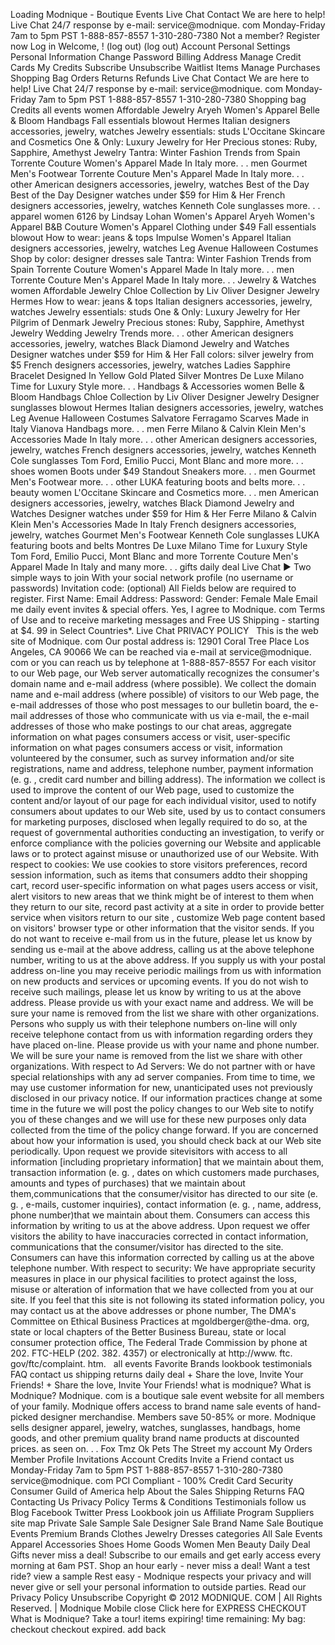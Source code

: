 Loading Modnique - Boutique Events Live Chat Contact We are here to help! Live Chat 24/7 response by e-mail: service@modnique. com Monday-Friday 7am to 5pm PST 1-888-857-8557 1-310-280-7380 Not a member? Register now Log in Welcome, ! (log out) (log out) Account Personal Settings Personal Information Change Password Billing Address Manage Credit Cards My Credits Subscribe Unsubscribe Waitlist Items Manage Purchases Shopping Bag Orders Returns Refunds Live Chat Contact We are here to help! Live Chat 24/7 response by e-mail: service@modnique. com Monday-Friday 7am to 5pm PST 1-888-857-8557 1-310-280-7380 Shopping bag Credits all events women Affordable Jewelry Aryeh Women's Apparel Belle & Bloom Handbags Fall essentials blowout Hermes Italian designers accessories, jewelry, watches Jewelry essentials: studs L'Occitane Skincare and Cosmetics One & Only: Luxury Jewelry for Her Precious stones: Ruby, Sapphire, Amethyst Jewelry Tantra: Winter Fashion Trends from Spain Torrente Couture Women's Apparel Made In Italy more. . . men Gourmet Men's Footwear Torrente Couture Men's Apparel Made In Italy more. . . other American designers accessories, jewelry, watches Best of the Day Best of the Day Designer watches under $59 for Him & Her French designers accessories, jewelry, watches Kenneth Cole sunglasses more. . . apparel women 6126 by Lindsay Lohan Women's Apparel Aryeh Women's Apparel B&B Couture Women's Apparel Clothing under $49 Fall essentials blowout How to wear: jeans & tops Impulse Women's Apparel Italian designers accessories, jewelry, watches Leg Avenue Halloween Costumes Shop by color: designer dresses sale Tantra: Winter Fashion Trends from Spain Torrente Couture Women's Apparel Made In Italy more. . . men Torrente Couture Men's Apparel Made In Italy more. . . Jewelry & Watches women Affordable Jewelry Chloe Collection by Liv Oliver Designer Jewelry Hermes How to wear: jeans & tops Italian designers accessories, jewelry, watches Jewelry essentials: studs One & Only: Luxury Jewelry for Her Pilgrim of Denmark Jewelry Precious stones: Ruby, Sapphire, Amethyst Jewelry Wedding Jewelry Trends more. . . other American designers accessories, jewelry, watches Black Diamond Jewelry and Watches Designer watches under $59 for Him & Her Fall colors: silver jewelry from $5 French designers accessories, jewelry, watches Ladies Sapphire Bracelet Designed In Yellow Gold Plated Silver Montres De Luxe Milano Time for Luxury Style more. . . Handbags & Accessories women Belle & Bloom Handbags Chloe Collection by Liv Oliver Designer Jewelry Designer sunglasses blowout Hermes Italian designers accessories, jewelry, watches Leg Avenue Halloween Costumes Salvatore Ferragamo Scarves Made in Italy Vianova Handbags more. . . men Ferre Milano & Calvin Klein Men's Accessories Made In Italy more. . . other American designers accessories, jewelry, watches French designers accessories, jewelry, watches Kenneth Cole sunglasses Tom Ford, Emilio Pucci, Mont Blanc and more more. . . shoes women Boots under $49 Standout Sneakers more. . . men Gourmet Men's Footwear more. . . other LUKA featuring boots and belts more. . . beauty women L'Occitane Skincare and Cosmetics more. . . men American designers accessories, jewelry, watches Black Diamond Jewelry and Watches Designer watches under $59 for Him & Her Ferre Milano & Calvin Klein Men's Accessories Made In Italy French designers accessories, jewelry, watches Gourmet Men's Footwear Kenneth Cole sunglasses LUKA featuring boots and belts Montres De Luxe Milano Time for Luxury Style Tom Ford, Emilio Pucci, Mont Blanc and more Torrente Couture Men's Apparel Made In Italy and many more. . . gifts daily deal Live Chat ▶ Two simple ways to join With your social network profile (no username or passwords) Invitation code: (optional) All Fields below are required to register. First Name: Email Address: Password: Gender: Female Male Email me daily event invites & special offers. Yes, I agree to Modnique. com Terms of Use and to receive marketing messages and Free US Shipping - starting at $4. 99 in Select Countries\*. Live Chat PRIVACY POLICY   This is the web site of Modnique. com Our postal address is: 12901 Coral Tree Place Los Angeles, CA 90066 We can be reached via e-mail at service@modnique. com or you can reach us by telephone at 1-888-857-8557 For each visitor to our Web page, our Web server automatically recognizes the consumer's domain name and e-mail address (where possible). We collect the domain name and e-mail address (where possible) of visitors to our Web page, the e-mail addresses of those who post messages to our bulletin board, the e-mail addresses of those who communicate with us via e-mail, the e-mail addresses of those who make postings to our chat areas, aggregate information on what pages consumers access or visit, user-specific information on what pages consumers access or visit, information volunteered by the consumer, such as survey information and/or site registrations, name and address, telephone number, payment information (e. g. , credit card number and billing address). The information we collect is used to improve the content of our Web page, used to customize the content and/or layout of our page for each individual visitor, used to notify consumers about updates to our Web site, used by us to contact consumers for marketing purposes, disclosed when legally required to do so, at the request of governmental authorities conducting an investigation, to verify or enforce compliance with the policies governing our Website and applicable laws or to protect against misuse or unauthorized use of our Website. With respect to cookies: We use cookies to store visitors preferences, record session information, such as items that consumers addto their shopping cart, record user-specific information on what pages users access or visit, alert visitors to new areas that we think might be of interest to them when they return to our site, record past activity at a site in order to provide better service when visitors return to our site , customize Web page content based on visitors' browser type or other information that the visitor sends. If you do not want to receive e-mail from us in the future, please let us know by sending us e-mail at the above address, calling us at the above telephone number, writing to us at the above address. If you supply us with your postal address on-line you may receive periodic mailings from us with information on new products and services or upcoming events. If you do not wish to receive such mailings, please let us know by writing to us at the above address. Please provide us with your exact name and address. We will be sure your name is removed from the list we share with other organizations. Persons who supply us with their telephone numbers on-line will only receive telephone contact from us with information regarding orders they have placed on-line. Please provide us with your name and phone number. We will be sure your name is removed from the list we share with other organizations. With respect to Ad Servers: We do not partner with or have special relationships with any ad server companies. From time to time, we may use customer information for new, unanticipated uses not previously disclosed in our privacy notice. If our information practices change at some time in the future we will post the policy changes to our Web site to notify you of these changes and we will use for these new purposes only data collected from the time of the policy change forward. If you are concerned about how your information is used, you should check back at our Web site periodically. Upon request we provide sitevisitors with access to all information \[including proprietary information\] that we maintain about them, transaction information (e. g. , dates on which customers made purchases, amounts and types of purchases) that we maintain about them,communications that the consumer/visitor has directed to our site (e. g. , e-mails, customer inquiries), contact information (e. g. , name, address, phone number)that we maintain about them. Consumers can access this information by writing to us at the above address. Upon request we offer visitors the ability to have inaccuracies corrected in contact information, communications that the consumer/visitor has directed to the site. Consumers can have this information corrected by calling us at the above telephone number. With respect to security: We have appropriate security measures in place in our physical facilities to protect against the loss, misuse or alteration of information that we have collected from you at our site. If you feel that this site is not following its stated information policy, you may contact us at the above addresses or phone number, The DMA's Committee on Ethical Business Practices at mgoldberger@the-dma. org, state or local chapters of the Better Business Bureau, state or local consumer protection office, The Federal Trade Commission by phone at 202. FTC-HELP (202. 382. 4357) or electronically at http://www. ftc. gov/ftc/complaint. htm.   all events Favorite Brands lookbook testimonials FAQ contact us shipping returns daily deal + Share the love, Invite Your Friends! + Share the love, Invite Your Friends! what is modnique? What is Modnique? Modnique. com is a boutique sale event website for all members of your family. Modnique offers access to brand name sale events of hand-picked designer merchandise. Members save 50-85% or more. Modnique sells designer apparel, jewelry, watches, sunglasses, handbags, home goods, and other premium quality brand name products at discounted prices. as seen on. . . Fox Tmz Ok Pets The Street my account My Orders Member Profile Invitations Account Credits Invite a Friend contact us Monday-Friday 7am to 5pm PST 1-888-857-8557 1-310-280-7380 service@modnique. com PCI Compliant - 100% Credit Card Security Consumer Guild of America help About the Sales Shipping Returns FAQ Contacting Us Privacy Policy Terms & Conditions Testimonials follow us Blog Facebook Twitter Press Lookbook join us Affiliate Program Suppliers site map Private Sale Sample Sale Designer Sale Brand Name Sale Boutique Events Premium Brands Clothes Jewelry Dresses categories All Sale Events Apparel Accessories Shoes Home Goods Women Men Beauty Daily Deal Gifts never miss a deal! Subscribe to our emails and get early access every morning at 6am PST. Shop an hour early - never miss a deal! Want a test ride? view a sample Rest easy - Modnique respects your privacy and will never give or sell your personal information to outside parties. Read our Privacy Policy Unsubscribe Copyright © 2012 MODNIQUE. COM | All Rights Reserved. | Modnique Mobile close Click here for EXPRESS CHECKOUT What is Modnique? Take a tour! items expiring! time remaining: My bag: checkout checkout expired. add back